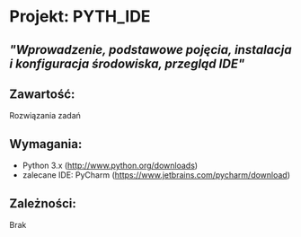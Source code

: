 # Projekt:  PYTH_IDE

## *"Wprowadzenie, podstawowe pojęcia, instalacja i konfiguracja środowiska, przegląd IDE"*

## Zawartość:
Rozwiązania zadań

## Wymagania:
- Python 3.x              (http://www.python.org/downloads)
- zalecane IDE: PyCharm   (https://www.jetbrains.com/pycharm/download)

## Zależności:
Brak